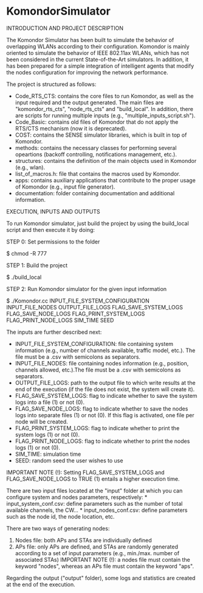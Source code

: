 # KomondorSimulator

INTRODUCTION AND PROJECT DESCRIPTION

The Komondor Simulator has been built to simulate the behavior of overlapping WLANs according to their configuration. Komondor is mainly oriented to simulate the behavior of IEEE 802.11ax WLANs, which has not been considered in the current State-of-the-Art simulators. In addition, it has been prepared for a simple integration of intelligent agents that modify the nodes configuration for improving the network performance. 

The project is structured as follows:
* Code_RTS_CTS: contains the core files to run Komondor, as well as the input required and the output generated. The main files are "komondor_rts_cts", "node_rts_cts" and "build_local". In addition, there are scripts for running multiple inputs (e.g., "multiple_inputs_script.sh").
* Code_Basic: contains old files of Komondor that do not apply the RTS/CTS mechanism (now it is deprecated).
* COST: contains the SENSE simulator libraries, which is built in top of Komondor.
* methods: contains the necessary classes for performing several opeartions (backoff controlling, notifications management, etc.).
* structures: contains the definition of the main objects used in Komondor (e.g., wlan).
* list_of_macros.h: file that contains the macros used by Komondor.
* apps: contains auxiliary applications that contribute to the proper usage of Komondor (e.g., input file generator).
* documentation: folder containing documentation and additional information.

EXECUTION, INPUTS AND OUTPUTS

To run Komondor simulator, just build the project by using the build_local script and then execute it by doing:

STEP 0: Set permissions to the folder

$ chmod -R 777 <dirname>

STEP 1: Build the project

$ ./build_local

STEP 2: Run Komondor simulator for the given input information

$ ./Komondor.cc INPUT_FILE_SYSTEM_CONFIGURATION INPUT_FILE_NODES OUTPUT_FILE_LOGS FLAG_SAVE_SYSTEM_LOGS FLAG_SAVE_NODE_LOGS FLAG_PRINT_SYSTEM_LOGS FLAG_PRINT_NODE_LOGS SIM_TIME SEED

The inputs are further described next:
* INPUT_FILE_SYSTEM_CONFIGURATION: file containing system information (e.g., number of channels available, traffic model, etc.). The file must be a .csv with semicolons as separators.
* INPUT_FILE_NODES: file containing nodes information (e.g., position, channels allowed, etc.).The file must be a .csv with semicolons as separators.
* OUTPUT_FILE_LOGS: path to the output file to which write results at the end of the execution (if the file does not exist, the system will create it).
* FLAG_SAVE_SYSTEM_LOGS: flag to indicate whether to save the system logs into a file (1) or not (0).
* FLAG_SAVE_NODE_LOGS: flag to indicate whether to save the nodes logs into separate files (1) or not (0). If this flag is activated, one file per node will be created.
* FLAG_PRINT_SYSTEM_LOGS: flag to indicate whether to print the system logs (1) or not (0).
* FLAG_PRINT_NODE_LOGS: flag to indicate whether to print the nodes logs (1) or not (0). 
* SIM_TIME: simulation time
* SEED: random seed the user wishes to use

IMPORTANT NOTE (!): Setting FLAG_SAVE_SYSTEM_LOGS and FLAG_SAVE_NODE_LOGS to TRUE (1) entails a higher execution time. 

There are two input files located at the "input" folder at which you can configure system and nodes parameters, respectively:
	* input_system_conf.csv: define parameters such as the number of total available channels, the CW...
	* input_nodes_conf.csv: define parameters such as the node id, the node location, etc.
	
There are two ways of generating nodes:
1) Nodes file: both APs and STAs are individually defined
2) APs file: only APs are defined, and STAs are randomly generated according to a set of input parameters (e.g., min./max. number of associated STAs)
IMPORTANT NOTE (!): a nodes file must contain the keyword "nodes", whereas an APs file must contain the keyword "aps".

Regarding the output ("output" folder), some logs and statistics are created at the end of the execution.
